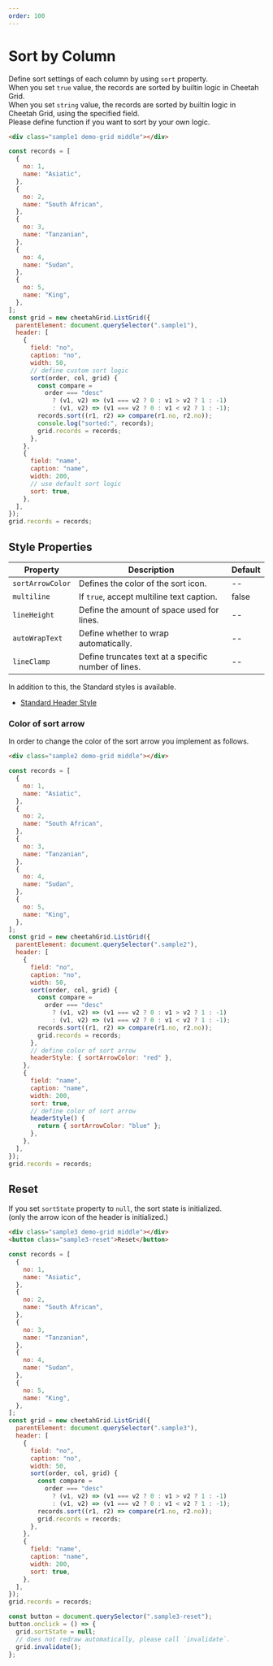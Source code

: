 ```yaml
---
order: 100
---
```


# Sort by Column

Define sort settings of each column by using `sort` property.  
When you set `true` value, the records are sorted by builtin logic in Cheetah Grid.  
When you set `string` value, the records are sorted by builtin logic in Cheetah Grid, using the specified field.  
Please define function if you want to sort by your own logic.

<code-preview>

```html
<div class="sample1 demo-grid middle"></div>
```

```js
const records = [
  {
    no: 1,
    name: "Asiatic",
  },
  {
    no: 2,
    name: "South African",
  },
  {
    no: 3,
    name: "Tanzanian",
  },
  {
    no: 4,
    name: "Sudan",
  },
  {
    no: 5,
    name: "King",
  },
];
const grid = new cheetahGrid.ListGrid({
  parentElement: document.querySelector(".sample1"),
  header: [
    {
      field: "no",
      caption: "no",
      width: 50,
      // define custom sort logic
      sort(order, col, grid) {
        const compare =
          order === "desc"
            ? (v1, v2) => (v1 === v2 ? 0 : v1 > v2 ? 1 : -1)
            : (v1, v2) => (v1 === v2 ? 0 : v1 < v2 ? 1 : -1);
        records.sort((r1, r2) => compare(r1.no, r2.no));
        console.log("sorted:", records);
        grid.records = records;
      },
    },
    {
      field: "name",
      caption: "name",
      width: 200,
      // use default sort logic
      sort: true,
    },
  ],
});
grid.records = records;
```

</code-preview>

## Style Properties

| Property         | Description                                          | Default |
| ---------------- | ---------------------------------------------------- | ------- |
| `sortArrowColor` | Defines the color of the sort icon.                  | --      |
| `multiline`      | If `true`, accept multiline text caption.            | false   |
| `lineHeight`     | Define the amount of space used for lines.           | --      |
| `autoWrapText`   | Define whether to wrap automatically.                | --      |
| `lineClamp`      | Define truncates text at a specific number of lines. | --      |

In addition to this, the Standard styles is available.

- [Standard Header Style](./header_styles.md)

### Color of sort arrow

In order to change the color of the sort arrow you implement as follows.

<code-preview>

```html
<div class="sample2 demo-grid middle"></div>
```

```js
const records = [
  {
    no: 1,
    name: "Asiatic",
  },
  {
    no: 2,
    name: "South African",
  },
  {
    no: 3,
    name: "Tanzanian",
  },
  {
    no: 4,
    name: "Sudan",
  },
  {
    no: 5,
    name: "King",
  },
];
const grid = new cheetahGrid.ListGrid({
  parentElement: document.querySelector(".sample2"),
  header: [
    {
      field: "no",
      caption: "no",
      width: 50,
      sort(order, col, grid) {
        const compare =
          order === "desc"
            ? (v1, v2) => (v1 === v2 ? 0 : v1 > v2 ? 1 : -1)
            : (v1, v2) => (v1 === v2 ? 0 : v1 < v2 ? 1 : -1);
        records.sort((r1, r2) => compare(r1.no, r2.no));
        grid.records = records;
      },
      // define color of sort arrow
      headerStyle: { sortArrowColor: "red" },
    },
    {
      field: "name",
      caption: "name",
      width: 200,
      sort: true,
      // define color of sort arrow
      headerStyle() {
        return { sortArrowColor: "blue" };
      },
    },
  ],
});
grid.records = records;
```

</code-preview>

## Reset

If you set `sortState` property to `null`, the sort state is initialized.  
(only the arrow icon of the header is initialized.)

<code-preview>

```html
<div class="sample3 demo-grid middle"></div>
<button class="sample3-reset">Reset</button>
```

```js
const records = [
  {
    no: 1,
    name: "Asiatic",
  },
  {
    no: 2,
    name: "South African",
  },
  {
    no: 3,
    name: "Tanzanian",
  },
  {
    no: 4,
    name: "Sudan",
  },
  {
    no: 5,
    name: "King",
  },
];
const grid = new cheetahGrid.ListGrid({
  parentElement: document.querySelector(".sample3"),
  header: [
    {
      field: "no",
      caption: "no",
      width: 50,
      sort(order, col, grid) {
        const compare =
          order === "desc"
            ? (v1, v2) => (v1 === v2 ? 0 : v1 > v2 ? 1 : -1)
            : (v1, v2) => (v1 === v2 ? 0 : v1 < v2 ? 1 : -1);
        records.sort((r1, r2) => compare(r1.no, r2.no));
        grid.records = records;
      },
    },
    {
      field: "name",
      caption: "name",
      width: 200,
      sort: true,
    },
  ],
});
grid.records = records;

const button = document.querySelector(".sample3-reset");
button.onclick = () => {
  grid.sortState = null;
  // does not redraw automatically, please call `invalidate`.
  grid.invalidate();
};
```

</code-preview>
